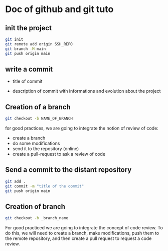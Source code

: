 # Doc of github and git tuto

## init the project

```bash
git init
git remote add origin SSH_REPO
git branch -M main
git push origin main
```

## write a commit

- title of commit

- description of commit with informations and evolution about the project

## Creation of a branch

```bash
git checkout -b NAME_OF_BRANCH
```

for good practices, we are going to integrate the notion of review of code:
- create a branch
- do some modifications
- send it to the repository (online)
- create a pull-request to ask a review of code
## Send a commit to the distant repository

```bash
git add .
git commit -m "title of the commit"
git push origin main
```

## Creation of branch

```bash
git checkout -b _branch_name
```

For good practiced we are going to integrate the concept of code review. To do this, we will need to create a branch, make modifications, push them to the remote repository, and then create a pull request to request a code review.

